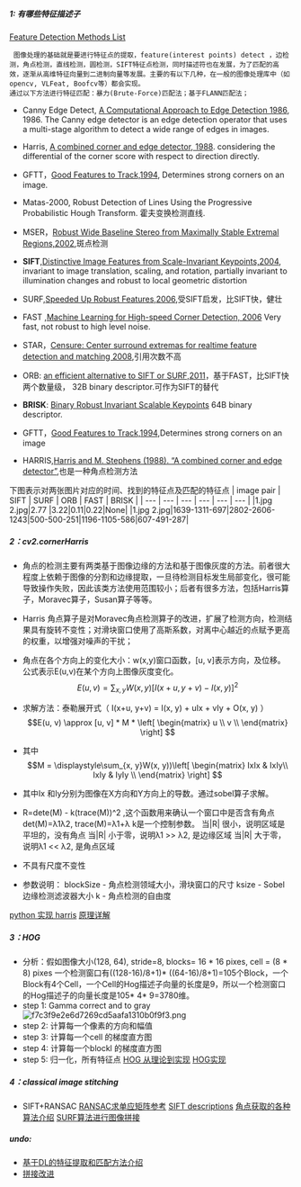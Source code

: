 ##### 1: 有哪些特征描述子
  [Feature Detection Methods List](https://blog.csdn.net/vonzhoufz/article/details/46594369)
  
     图像处理的基础就是要进行特征点的提取，feature(interest points) detect ，边检测，角点检测，直线检测，圆检测，SIFT特征点检测，同时描述符也在发展，为了匹配的高效，逐渐从高维特征向量到二进制向量等发展。主要的有以下几种，在一般的图像处理库中（如opencv, VLFeat, Boofcv等）都会实现。
    通过以下方法进行特征匹配：暴力(Brute-Force)匹配法；基于FLANN匹配法；
* Canny Edge Detect, [A Computational Approach to Edge Detection 1986](https://en.wikipedia.org/wiki/Canny_edge_detector), 1986. The Canny edge detector is an edge detection operator that uses a multi-stage algorithm to detect a wide range of edges in images.
* Harris, [A combined corner and edge detector, 1988](https://en.wikipedia.org/wiki/Corner_detection). considering the differential of the corner score with respect to direction directly.
* GFTT，[Good Features to Track,1994](http://docs.opencv.org/modules/imgproc/doc/feature_detection.html#shi94), Determines strong corners on an image.
* Matas-2000, Robust Detection of Lines Using the Progressive Probabilistic Hough Transform. 霍夫变换检测直线.
* MSER，[Robust Wide Baseline Stereo from Maximally Stable Extremal Regions,2002](http://en.wikipedia.org/wiki/Maximally_stable_extremal_regions),斑点检测
* **SIFT**,[Distinctive Image Features from Scale-Invariant Keypoints,2004](http://en.wikipedia.org/wiki/Scale-invariant_feature_transform), invariant to image translation, scaling, and rotation, partially invariant to illumination changes and robust to local geometric distortion
* SURF,[Speeded Up Robust Features,2006](http://en.wikipedia.org/wiki/Speeded_up_robust_features),受SIFT启发，比SIFT快，健壮
* FAST ,[Machine Learning for High-speed Corner Detection, 2006](http://www.edwardrosten.com/work/fast.html)
Very fast, not robust to high level noise.
* STAR，[Censure: Center surround extremas for realtime feature detection and matching 2008](http://link.springer.com/chapter/10.1007/978-3-540-88693-8_8),引用次数不高
* ORB: [an efficient alternative to SIFT or SURF,2011](http://en.wikipedia.org/wiki/ORB_%28feature_descriptor%29)，基于FAST，比SIFT快两个数量级，
32B binary descriptor.可作为SIFT的替代
* **BRISK**: [Binary Robust Invariant Scalable Keypoints](http://www.asl.ethz.ch/people/lestefan/personal/iccv2011.pdf)
64B binary descriptor.

* GFTT，[Good Features to Track,1994](http://docs.opencv.org/modules/imgproc/doc/feature_detection.html#shi94),Determines strong corners on an image
* HARRIS,[Harris and M. Stephens (1988). “A combined corner and edge detector”](http://en.wikipedia.org/wiki/Corner_detection),也是一种角点检测方法

下图表示对两张图片对应的时间、找到的特征点及匹配的特征点
| image pair | SIFT  | SURF | ORB |  FAST | BRISK |
| --- | --- | --- | --- | --- | --- | 
|1.jpg 2.jpg|2.77 |3.22|0.11|0.22|None|
|1.jpg 2.jpg|1639-1311-697|2802-2606-1243|500-500-251|1196-1105-586|607-491-287|

##### 2：cv2.cornerHarris
* 角点的检测主要有两类基于图像边缘的方法和基于图像灰度的方法。前者很大程度上依赖于图像的分割和边缘提取，一旦待检测目标发生局部变化，很可能导致操作失败，因此该类方法使用范围较小；后者有很多方法，包括Harris算子，Moravec算子，Susan算子等等。
 * Harris 角点算子是对Moravec角点检测算子的改进，扩展了检测方向，检测结果具有旋转不变性；对滑块窗口使用了高斯系数，对离中心越近的点赋予更高的权重，以增强对噪声的干扰；
 *  角点在各个方向上的变化大小：w(x,y)窗口函数，[u, v]表示方向，及位移。公式表示E(u,v)在某个方向上图像灰度变化。
$$E(u,v)= \displaystyle\sum_{x, y}  W(x, y) [I(x+u, y+v)-I(x, y)]^2$$
* 求解方法：泰勒展开式（ I(x+u, y+v) = I(x, y) + uIx + vIy + O(x, y) ）
$$E(u, v) \approx [u, v] * M *  
\left[  \begin{matrix}    u \\  v \\   \end{matrix}   \right]
$$

* 其中
$$M = \displaystyle\sum_{x, y}W(x, y))\left[
 \begin{matrix}
   IxIx & IxIy\\  IxIy &  IyIy \\
  \end{matrix}   \right]
$$
* 其中Ix 和Iy分别为图像在X方向和Y方向上的导数。通过sobel算子求解。

* R=dete(M) - k(trace(M))^2 ,这个函数用来确认一个窗口中是否含有角点  det(M)=λ1λ2,    trace(M)=λ1+λ  k是一个控制参数。
    当|R| 很小，说明区域是平坦的，没有角点
    当|R| 小于零，说明λ1 >> λ2, 是边缘区域
    当|R| 大于零，说明λ1 << λ2, 是角点区域
* 不具有尺度不变性
*  参数说明： 
     blockSize - 角点检测领域大小，滑块窗口的尺寸
     ksize -  Sobel边缘检测滤波器大小
     k - 角点检测的自由度
 
 [python 实现 harris](https://muthu.co/harris-corner-detector-implementation-in-python/)
 [原理详解](https://www.cnblogs.com/zyly/p/9508131.html)
 
##### 3：HOG
* 分析：假如图像大小(128, 64), stride=8, blocks= 16 * 16 pixes, cell = (8 * 8) pixes
一个检测窗口有((128-16)/8+1)* ((64-16)/8+1)=105个Block，一个Block有4个Cell，一个Cell的Hog描述子向量的长度是9，所以一个检测窗口的Hog描述子的向量长度是105* 4* 9=3780维。
* step 1: Gamma correct and to gray
![f7c3f9e2e6d7269cd5aafa1310b0f9f3.png](en-resource://database/1543:1)
* step 2: 计算每一个像素的方向和幅值
* step 3: 计算每一个cell 的梯度直方图
* step 4: 计算每一个blockl 的梯度直方图
* step 5: 归一化，所有特征点
[HOG 从理论到实现](https://www.cnblogs.com/zhazhiqiang/p/3595266.html)
[HOG实现](http://shartoo.github.io/HOG-feature/)
    
##### 4：classical image stitching
* SIFT+RANSAC  [RANSAC求单应矩阵参考](https://github.com/vaibhavnaagar/panorama)
[SIFT descriptions](https://blog.csdn.net/masibuaa/article/details/9191309)
[角点获取的各种算法介绍](https://www.cnblogs.com/skyfsm/p/7401523.html)
[SURF算法进行图像拼接](https://www.cnblogs.com/skyfsm/p/7411961.html)

##### undo:
* [基于DL的特征提取和匹配方法介绍](https://mp.weixin.qq.com/s?__biz=MzUxNjcxMjQxNg==&mid=2247491052&idx=3&sn=be0fcc54799f7f9bc095c4cad878718b&chksm=f9a26f63ced5e675662be2af03e279c3904047bf92f6664f02d3fe9ce9fb15b1c9263f9bda82&mpshare=1&scene=1&srcid=&sharer_sharetime=1566123755703&sharer_shareid=42a896371dfe6ebe8cc4cd474d9b747c&key=a63109c5a100aa9c2e3d71622919db41707d7fe93a57a37cbe8c1444e8d185c386afa679e383c0f4f7634070786b47d668e59ae3feb621738155762c53ea970096b4a372ee547cce877dd3fd30ebfd74&ascene=1&uin=OTQzMTI4MTA5&devicetype=Windows+10&version=62060833&lang=zh_CN&pass_ticket=%2BK9FCXE90WzMIRAZBOEpPsFAwkvPeH70l%2F2X%2FgC4f1v59GYyr8U%2ByvDT1AXkksoJ)
* [拼接改进](https://shenxiaohai.me/2018/09/07/cs131-homework3/)
